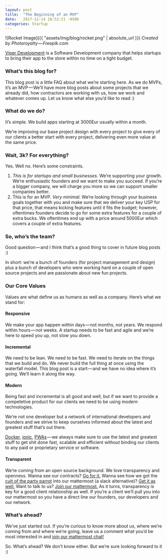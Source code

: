 ```yaml
---
layout: post
title:  "The Beginning of an MVP"
date:   2017-12-14 18:52:21 -0500
categories: Startup
---
```

![Rocket Image]({{ "assets/img/blog/rocket.png" | absolute_url }})
*Created by Photoroyalty — Freepik.com*  

[Viper Development](https://viperdev.io) is a Software Development company that helps startups to bring their app to the store within no time on a tight budget.

### What’s this blog for?

This blog post is a little FAQ about what we’re starting here. As we do MVPs, it’s an MVP — We’ll have more blog posts about some projects that we already did, how contractors are working with us, how we work and whatever comes up. Let us know what else you’d like to read :)

### What do we do?

It’s simple. We build apps starting at 3000Eur usually within a month.

We’re improving our base project design with every project to give every of our clients a better start with every project, delivering even more value at the same price.

### Wait, 3k? For everything?

Yes. Well no. Here’s some constraints.

1. *This is for startups and small businesses.* We’re supporting your growth. We’re enthusiastic founders and we want to make you succeed. If you’re a bigger company, we will charge you more so we can support smaller companies better.
2. This is for an MVP. *Very minimal.* We’re looking through your business goals together with you and make sure that we deliver your key USP for that price, that means kicking features until it fits the budget; however, oftentimes founders decide to go for some extra features for a couple of extra bucks. We oftentimes end up with a price around 5000Eur which covers a couple of extra features.

### So, who’s the team?

Good question — and I think that’s a good thing to cover in future blog posts :)

In short: we’re a bunch of founders (for project management and design) plus a bunch of developers who were working hard on a couple of open source projects and are passionate about new fun projects.

### Our Core Values

Values are what define us as humans as well as a company. Here’s what we stand for:

#### Responsive

We make your app happen within days — not months, not years. We respond within hours — not weeks. A startup needs to be fast and agile and we’re here to speed you up, not slow you down.

#### Incremental

We need to be lean. We need to be fast. We need to iterate on the things that we build and do. We never build the full thing at once using the waterfall model. This blog post is a start — and we have no idea where it’s going. We’ll learn it along the way.

#### Modern

Being fast and incremental is all good and well, but if we want to provide a competetive product for our clients we need to be using modern technologies.

We’re not one developer but a network of international developers and founders and we strive to keep ourselves informed about the latest and greatest stuff that’s out there.

[Docker](docker.com), [ionic](ionic.com), [PWAs](https://www.wikiwand.com/en/Progressive_web_app) — we always make sure to use the latest and greatest stuff to get shit done fast, scalable and efficient without binding our clients to any paid or proprietary service or software.

#### Transparent

We’re coming from an open source background. We love transparency and openness. Wanna see our contracts? [Go for it.](https://gitlab.com/viperdev/open/legal/) Wanna see how we got the [cult of the party parrot](http://cultofthepartyparrot.com/) into our mattermost (a slack alternative)? [Get it as well.](https://gitlab.com/viperdev/open/mattermost-emoji-importer) Want to talk to us? [Join our mattermost.](https://mattermost.gitmate.io/signup_user_complete/?id=9ecq3njoxfgmfft4uq9g35pejy) As it turns, transparency is key for a good client relationship as well. If you’re a client we’ll pull you into our mattermost so you have a direct line our founders, our developers and our network.

### What’s ahead?

We’ve just started out. If you’re curious to know more about us, where we’re coming from and where we’re going, leave us a comment what you’d be most interested in and [join our mattermost chat!](https://mattermost.gitmate.io/signup_user_complete/?id=9ecq3njoxfgmfft4uq9g35pejy)

So. What’s ahead? We don’t know either. But we’re sure looking forward to it :)
